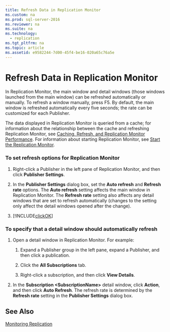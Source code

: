 ```yaml
---
title: Refresh Data in Replication Monitor
ms.custom: na
ms.prod: sql-server-2016
ms.reviewer: na
ms.suite: na
ms.technology: 
  - replication
ms.tgt_pltfrm: na
ms.topic: article
ms.assetid: e9582244-7d00-45f4-be16-020a65c76a5e
---
```

# Refresh Data in Replication Monitor
  In Replication Monitor, the main window and detail windows \(those windows launched from the main window\) can be refreshed automatically or manually. To refresh a window manually, press F5. By default, the main window is refreshed automatically every five seconds; the rate can be customized for each Publisher.  
  
 The data displayed in Replication Monitor is queried from a cache; for information about the relationship between the cache and refreshing Replication Monitor, see [Caching, Refresh, and Replication Monitor Performance](../../Topics/TopicNameNotContainA/Caching--Refresh--and-Replication-Monitor-Performance.md). For information about starting Replication Monitor, see [Start the Replication Monitor](../../Topics/TopicNameNotContainA/Start-the-Replication-Monitor.md).  
  
### To set refresh options for Replication Monitor  
  
1.  Right\-click a Publisher in the left pane of Replication Monitor, and then click **Publisher Settings**.  
  
2.  In the **Publisher Settings** dialog box, set the **Auto refresh** and **Refresh rate** options. The **Auto refresh** setting affects the main window in Replication Monitor. The **Refresh rate** setting also affects any detail windows that are set to refresh automatically \(changes to the setting only affect the detail windows opened after the change\).  
  
3.  [!INCLUDE[clickOK](../../Token/Other/clickOK_md.md)]  
  
### To specify that a detail window should automatically refresh  
  
1.  Open a detail window in Replication Monitor. For example:  
  
    1.  Expand a Publisher group in the left pane, expand a Publisher, and then click a publication.  
  
    2.  Click the **All Subscriptions** tab.  
  
    3.  Right\-click a subscription, and then click **View Details**.  
  
2.  In the **Subscription \<SubscriptionName\>** detail window, click **Action**, and then click **Auto Refresh**. The refresh rate is determined by the **Refresh rate** setting in the **Publisher Settings** dialog box.  
  
## See Also  
 [Monitoring Replication](../../Topics/TopicNameNotContainA/Monitoring-Replication.md)  
  
  